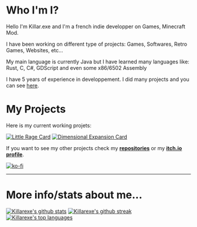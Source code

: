 # Who I'm I?
Hello I'm Killar.exe and I'm a french indie developper on Games, Minecraft Mod.

I have been working on different type of projects: Games, Softwares, Retro Games, Websites, etc...

My main language is currently Java but I have learned many languages like: Rust, C, C#, GDScript and even some x86/6502 Assembly

I have 5 years of experience in developpement. I did many projects and you can see [here](https://github.com/Killarexe?tab=repositories).

# My Projects

Here is my current working projets:

[![Little Rage Card](https://github-readme-stats.vercel.app/api/pin/?username=Killarexe&repo=Little-Rage&theme=tokyonight)](https://github.com/Killarexe/Little-Rage) [![Dimensional Expansion Card](https://github-readme-stats.vercel.app/api/pin/?username=Killarexe&repo=Dimensional-Expansion&theme=tokyonight)](https://github.com/Killarexe/Dimensional-Expansion)


If you want to see my other projects check my **[repositories](https://github.com/Killarexe?tab=repositories)** or my **[itch.io profile](https://killarexe.itch.io)**.

[![ko-fi](https://ko-fi.com/img/githubbutton_sm.svg)](https://ko-fi.com/Y8Y5S1I7B)

--------

# More info/stats about me...

[![Killarexe's github stats](https://github-readme-stats.vercel.app/api?username=Killarexe&theme=tokyonight)](https://github.com/Killarexe) [![Killarexe's github streak](https://github-readme-streak-stats.herokuapp.com/?user=Killarexe&theme=tokyonight)](https://github.com/Killarexe)[![Killarexe's top languages](https://github-readme-stats.vercel.app/api/top-langs/?username=Killarexe&theme=tokyonight)](https://github.com/Killarexe)
